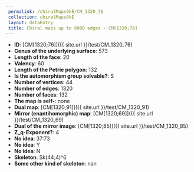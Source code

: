 ```yaml
--- 
 permalink: /chiralMaps6kE/CM_1320_76 
 collection: chiralMaps6kE
 layout: dataEntry
 title: Chiral maps up to 6000 edges - CM[1320;76]
---
```


- **ID**: [CM[1320;76]]({{ site.url }}/test/CM_1320_76)
- **Genus of the underlying surface**: 573
- **Length of the face**: 20
- **Valency**: 60
- **Length of the Petrie polygon**: 132
- **Is the automorphism group solvable?**: S
- **Number of vertices**: 44
- **Number of edges**: 1320
- **Number of faces**: 132
- **The map is self-**: none
- **Dual map**: [CM[1320;91]]({{ site.url }}/test/CM_1320_91)
- **Mirror (enantihomorphic) map**: [CM[1320;69]]({{ site.url }}/test/CM_1320_69)
- **Dual of the mirror image**: [CM[1320;85]]({{ site.url }}/test/CM_1320_85)
- **Z_q-Exponent?**: 4
- **No idea**:  37:73
- **No idea**: Y
- **No idea**: N
- **Skeleton**: Sk(44;4)^6
- **Some other kind of skeleton**: nan
